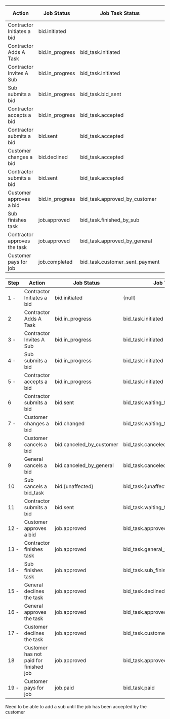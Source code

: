 | Action | Job Status | Job Task Status | Bid Contractor Job Task Status |
|---|---|---|---|
|Contractor Initiates a bid | bid.initiated |||
|Contractor Adds A Task | bid.in_progress |  bid_task.initiated ||
|Contractor Invites A Sub | bid.in_progress | bid_task.initiated | bid.initiated |
|Sub submits a bid|  bid.in_progress | bid_task.bid_sent | bid_task.bid_sent |
|Contractor accepts a bid|  bid.in_progress | bid_task.accepted | bid_task.accepted |
|Contractor submits a bid|  bid.sent | bid_task.accepted | bid_task.accepted |
|Customer changes a bid|  bid.declined | bid_task.accepted | bid_task.accepted |
|Contractor submits a bid|  bid.sent | bid_task.accepted | bid_task.accepted |
|Customer approves a bid|  bid.in_progress | bid_task.approved_by_customer | bid_task.accepted |
|Sub finishes task|  job.approved | bid_task.finished_by_sub | bid_task.accepted |
|Contractor approves the task|  job.approved | bid_task.approved_by_general | bid_task.accepted |
|Customer pays for job|  job.completed | bid_task.customer_sent_payment | bid_task.accepted |


|Step| Action | Job Status | Job Task Status | Bid Contractor Job Task Status | Value |
|---|---|---|---|---|---|
|1 - |Contractor Initiates a bid | bid.initiated | {null} | {null} | 1 |
|2|Contractor Adds A Task | bid.in_progress |  bid_task.initiated | {null} | 3 |
|3 - |Contractor Invites A Sub | bid.in_progress | bid_task.initiated | sub.initiated | 4 |
|4 - |Sub submits a bid|  bid.in_progress | bid_task.initiated | sub.sent_a_bid | 5 |
|5 - |Contractor accepts a bid|  bid.in_progress | bid_task.initiated | sub.accepted / denied | 6 / 7 |
|6|Contractor submits a bid|  bid.sent | bid_task.waiting_for_customer_approval | sub.waiting_for_customer_approval | 10 |
|7 - |Customer changes a bid|  bid.changed | bid_task.waiting_for_customer_approval | sub.waiting_for_customer_approval | 11 |
|8|Customer cancels a bid|  bid.canceled_by_customer | bid_task.canceled_by_customer | sub.canceled_by_customer | 16 |
|9|General cancels a bid|  bid.canceled_by_general | bid_task.canceled_by_general | sub.canceled_by_general | 19 |
|10|Sub cancels a bid_task|  bid.{unaffected} | bid_task.{unaffected} | sub.canceled_bid_task | 9
|11|Contractor submits a bid|  bid.sent | bid_task.waiting_for_customer_approval | sub.waiting_for_customer_approval | 11 |
|12 - |Customer approves a bid|  job.approved | bid_task.approved_by_customer | sub.approved_by_customer | 23 |
|13 - |Contractor finishes task|  job.approved | bid_task.general_finished_work | {null} | 14 |
|14 - |Sub finishes task|  job.approved | bid_task.sub_finished_work | sub.finished_job | 24 |
|15 - |General declines the task|  job.approved | bid_task.declined_subs_work | sub.finished_job_denied_by_contractor | 25 |
|16 - |General approves the task|  job.approved | bid_task.approved_subs_work | sub.finished_job_approved_by_contractor | 27 |
|17 - |Customer declines the task|  job.approved | bid_task.customer_changes_finished_task | sub.customer_changes_finished_task | 29 |
|18|Customer has not paid for finished job | job.approved | bid_task.approved_by_customer | sub.waiting_for_customer_payment | 28 |
|19 - |Customer pays for job|  job.paid | bid_task.paid | sub.paid | 34 |


Need to be able to add a sub until the job has been accepted by the customer